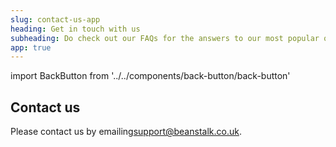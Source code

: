 ```yaml
---
slug: contact-us-app
heading: Get in touch with us
subheading: Do check out our FAQs for the answers to our most popular queries
app: true
---
```

import BackButton from '../../components/back-button/back-button'

<BackButton link='/support-app'/>

## Contact us

Please contact us by emailing<a href="mailto:support@beanstalk.co.uk">support@beanstalk.co.uk</a>.